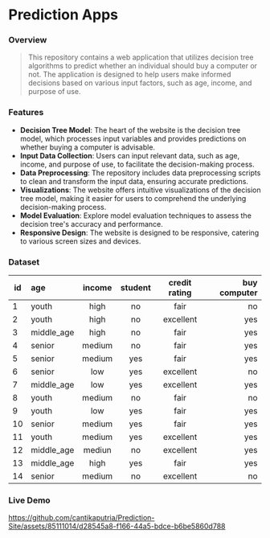 # Prediction Apps

### Overview
> This repository contains a web application that utilizes decision tree algorithms to predict whether an individual should buy a computer or not. The application is designed to help users make informed decisions based on various input factors, such as age, income, and purpose of use.

### Features
* **Decision Tree Model**: The heart of the website is the decision tree model, which processes input variables and provides predictions on whether buying a computer is advisable.
* **Input Data Collection**: Users can input relevant data, such as age, income, and purpose of use, to facilitate the decision-making process.
* **Data Preprocessing**: The repository includes data preprocessing scripts to clean and transform the input data, ensuring accurate predictions.
* **Visualizations**: The website offers intuitive visualizations of the decision tree model, making it easier for users to comprehend the underlying decision-making process.
* **Model Evaluation**: Explore model evaluation techniques to assess the decision tree's accuracy and performance.
* **Responsive Design**: The website is designed to be responsive, catering to various screen sizes and devices.

### Dataset
| id | age | income |student | credit rating | buy computer |
| ----------- | :--------- | :----------: | :----------: | :----------: | ----------: |
| 1 | youth | high | no | fair | no |
| 2 | youth | high | no | excellent | yes |
| 3 | middle_age | high | no | fair | yes |
| 4 | senior | medium | no | fair | yes |
| 5 | senior | medium | yes | fair | yes |
| 6 | senior | low | yes | excellent | no |
| 7 | middle_age | low | yes | excellent | yes |
| 8 | youth | medium | no | fair | no |
| 9 | youth | low | yes | fair | yes |
| 10 | senior | medium | yes | fair | yes |
| 11 | youth | medium | yes | excellent | yes |
| 12 | middle_age | mediun | no | excellent | yes |
| 13 | middle_age | high | yes | fair | yes |
| 14 | senior | medium | no | excellent | no |

### Live Demo
https://github.com/cantikaputria/Prediction-Site/assets/85111014/d28545a8-f166-44a5-bdce-b6be5860d788


